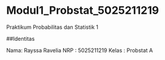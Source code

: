 # Modul1_Probstat_5025211219
Praktikum Probabilitas dan Statistik 1

##Identitas

Nama: Rayssa Ravelia
NRP : 5025211219
Kelas : Probstat A

